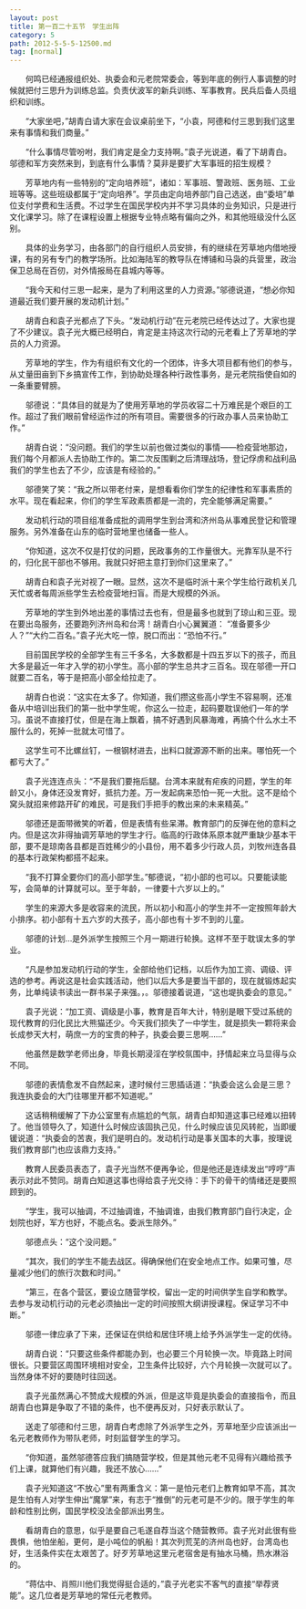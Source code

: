```yaml
---
layout: post
title: 第一百二十五节　学生出阵
category: 5
path: 2012-5-5-5-12500.md
tag: [normal]
---
```


　　何鸣已经通报组织处、执委会和元老院常委会，等到年底的例行人事调整的时候就把付三思升为训练总监。负责伏波军的新兵训练、军事教育。民兵后备人员组织和训练。

　　“大家坐吧，”胡青白请大家在会议桌前坐下，“小袁，阿德和付三思到我们这里来有事情和我们商量。”

　　“什么事情尽管吩咐，我们肯定是全力支持啊。”袁子光说道，看了下胡青白。邬德和军方突然来到，到底有什么事情？莫非是要扩大军事班的招生规模？

　　芳草地内有一些特别的“定向培养班”，诸如：军事班、警政班、医务班、工业班等等。这些班级都属于“定向培养”。学员由定向培养部门自己选送，由“委培”单位支付学费和生活费。不过学生在国民学校内并不学习具体的业务知识，只是进行文化课学习。除了在课程设置上根据专业特点略有偏向之外，和其他班级没什么区别。

　　具体的业务学习，由各部门的自行组织人员安排，有的继续在芳草地内借地授课，有的另有专门的教学场所。比如海陆军的教导队在博铺和马袅的兵营里，政治保卫总局在百仞，对外情报局在县城内等等。

　　“我今天和付三思一起来，是为了利用这里的人力资源。”邬德说道，“想必你知道最近我们要开展的发动机计划。”

　　胡青白和袁子光都点了下头。“发动机行动”在元老院已经传达过了。大家也提了不少建议。袁子光大概已经明白，肯定是主持这次行动的元老看上了芳草地的学员的人力资源。

　　芳草地的学生，作为有组织有文化的一个团体，许多大项目都有他们的参与，从丈量田亩到下乡搞宣传工作，到协助处理各种行政性事务，是元老院指使自如的一条重要臂膀。

　　邬德说：“具体目的就是为了使用芳草地的学员收容二十万难民是个艰巨的工作。超过了我们眼前曾经运作过的所有项目。需要很多的行政办事人员来协助工作。”

　　胡青白说：“没问题。我们的学生以前也做过类似的事情――检疫营地那边，我们每个月都派人去协助工作的。第二次反围剿之后清理战场，登记俘虏和战利品我们的学生也去了不少，应该是有经验的。”

　　邬德笑了笑：“我之所以带老付来，是想看看你们学生的纪律性和军事素质的水平。现在看起来，你们的学生军政素质都是一流的，完全能够满足需要。”

　　发动机行动的项目组准备成批的调用学生到台湾和济州岛从事难民登记和管理服务。另外准备在山东的临时营地里也储备一些人。

　　“你知道，这次不仅是打仗的问题，民政事务的工作量很大。光靠军队是不行的，归化民干部也不够用。我就只好把主意打到你们这里来了。”

　　胡青白和袁子光对视了一眼。显然，这次不是临时派十来个学生给行政机关几天忙或者每周派些学生去检疫营地扫盲。而是大规模的外派。

　　芳草地的学生到外地出差的事情过去也有，但是最多也就到了琼山和三亚。现在要出岛服务，还要跑列济州岛和台湾！胡青白小心翼翼道： “准备要多少人？”“大约二百名。”袁子光大吃一惊，脱口而出：“恐怕不行。”

　　目前国民学校的全部学生有三千多名，大多数都是十四五岁以下的孩子，而且大多是最近一年才入学的初小学生。高小部的学生总共才三百名。现在邬德一开口就要二百名，等于是把高小部全给拉走了。

　　胡青白也说：“这实在太多了。你知道，我们攒这些高小学生不容易啊，还准备从中培训出我们的第一批中学生呢，你这么一拉走，起码要耽误他们一年的学习。虽说不直接打仗，但是在海上飘着，搞不好遇到风暴海难，再搞个什么水土不服什么的，死掉一批就太可惜了。

　　这学生可不比螺丝钉，一根钢材进去，出料口就源源不断的出来。哪怕死一个都亏大了。”

　　袁子光连连点头：“不是我们要拖后腿。台湾本来就有疟疾的问题，学生的年龄又小，身体还没发育好，抵抗力差。万一发起病来恐怕一死一大批。这不是给个窝头就招来修路开矿的难民，可是我们手把手的教出来的未来精英。”

　　邬德还是面带微笑的听着，但是表情有些呆滞。教育部门的反弹在他的意料之内。但是这次非得抽调芳草地的学生才行。临高的行政体系原本就严重缺少基本干部，要不是琼南各县都是百姓稀少的小县份，用不着多少行政人员，刘牧州连各县的基本行政架构都搭不起来。

　　“我不打算全要你们的高小部学生。”郁德说，“初小部的也可以。只要能读能写，会简单的计算就可以。至于年龄，一律要十六岁以上的。”

　　学生的来源大多是收容来的流民，所以初小和高小的学生并不一定按照年龄大小排序。初小部有十五六岁的大孩子，高小部也有十岁不到的儿童。

　　邬德的计划…是外派学生按照三个月一期进行轮换。这样不至于耽误太多的学业。

　　“凡是参加发动机行动的学生，全部给他们记档，以后作为加工资、调级、评选的参考。再说这是社会实践活动，他们以后大多是要当干部的，现在就锻炼起实务，比单纯读书读出一群书呆子来强。，。邬德接着说道，“这也堤执委会的意见。”

　　袁子光说：“加工资、调级是小事，教育是百年大计，特别是眼下受过系统的现代教育的归化民比大熊猫还少。今天我们损失了一中学生，就是损失一颗将来会长成参天大村，萌庶一方的宝贵的种子，执委会要三思啊……”

　　他虽然是数学老师出身，毕竟长期浸淫在学校氛围中，抒情起来立马显得与众不同。

　　邬德的表情愈发不自然起来，逮时候付三思插话道：“执委会这么会是三思？我连执委会的大门往哪里开都不知道呢。”

　　这话稍稍缓解了下办公室里有点尴尬的气氛，胡青白却知道这事已经难以扭转了。他当领导久了，知道什么时候应该固执己见，什么时候应该见风转舵，当即缓锾说道：“执委会的苦衷，我们是明白的。发动机行动是事关国本的大事，按理说我们教育部门也应该鼎力支持。”

　　教育人民委员表态了，袁子光当然不便再争论，但是他还是连续发出“哼哼”声表示对此不赞同。胡青白知道这事也得给袁子光交待：手下的骨干的情绪还是要照顾到的。

　　“学生，我可以抽调，不过抽调谁，不抽调谁，由我们教育部门自行决定，企划院也好，军方也好，不能点名。委派生除外。”

　　邬德点头：“这个没问题。”

　　“其次，我们的学生不能去战区。得确保他们在安全地点工作。如果可雏，尽量减少他们的旅行次数和时间。”

　　“第三，在各个营区，要设立随营学校，留出一定的时间供学生自学和教学。去参与发动机行动的元老必须抽出一定的时间按照大纲讲授课程。保证学习不中断。”

　　邬德一律应承了下来，还保证在供给和居住环境上给予外派学生一定的优待。

　　胡青白说：“只要这些条件都能办到，也必要三个月轮换一次。毕竟路上时间很长。只要营区周围环境相对安全，卫生条件比较好，六个月轮换一次就可以了。当然身体不好的要随时往回送。

　　袁子光虽然满心不赞成大规模的外派，但是这毕竟是执委会的直接指令，而且胡青白也算是争取了不错的条件，也不便再反对，只好表示默认了。

　　送走了邬德和付三思，胡青白考虑除了外派学生之外，芳草地至少应该派出一名元老教师作为带队老师，时刻监督学生的学习。

　　“你知道，虽然邬德答应我们搞随营学校，但是其他元老不见得有兴趣给孩予们上课，就算他们有兴趣，我还不放心……”

　　袁子光知道这“不放心”里有两重含义：第一是怕元老们上教育如早不高，其次是生怕有人对学生伸出“魔掌”来，有志于“推倒”的元老可是不少的。限于学生的年龄和性别比例，国民学校没法全部派出男生。

　　看胡青白的意思，似乎是要自己毛遂自荐当这个随营教师。袁子光对此很有些畏惧，他怕坐船，更何，是小吨位的帆船！其次列荒芜的济州岛也好，台湾岛也好，生活条件实在太艰苦了。好歹芳草地这里元老宿舍是有抽水马桶，热水淋浴的。

　　“蒋估中、肖照川他们我觉得挺合适的，”袁子光老实不客气的直接“举荐贤能”。这几位者是芳草地的常任元老教师。